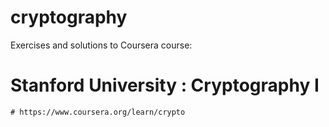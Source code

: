# cryptography

Exercises and solutions to Coursera course:

# Stanford University : Cryptography I

    # https://www.coursera.org/learn/crypto
